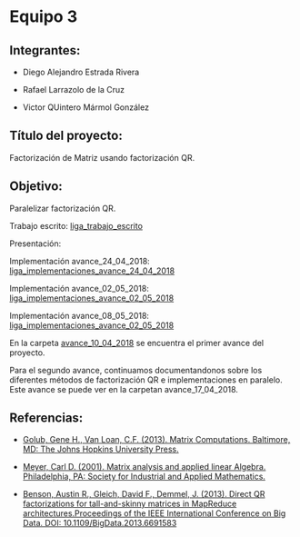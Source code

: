 # Equipo 3

## Integrantes:

* Diego Alejandro Estrada Rivera    

* Rafael Larrazolo de la Cruz       

* Victor QUintero Mármol González   

## Título del proyecto: 
Factorización de Matriz usando factorización QR.

## Objetivo:
Paralelizar factorización QR.

Trabajo escrito: [liga_trabajo_escrito](https://www.dropbox.com/s/d2gkj7jc06d7mzn/trabajo_escrito.pdf?dl=0)

Presentación:

Implementación avance_24_04_2018: [liga_implementaciones_avance_24_04_2018](https://github.com/ITAM-DS/analisis-numerico-computo-cientifico/tree/mno-2018-1/proyecto_final/proyectos/equipos/equipo_03/avance_24_04_2018/Implementaciones)

Implementación avance_02_05_2018: [liga_implementaciones_avance_02_05_2018](https://github.com/ITAM-DS/analisis-numerico-computo-cientifico/tree/mno-2018-1/proyecto_final/proyectos/equipos/equipo_03/avance_02_05_2018/Implementaciones)

Implementación avance_08_05_2018: [liga_implementaciones_avance_02_05_2018](https://github.com/ITAM-DS/analisis-numerico-computo-cientifico/tree/mno-2018-1/proyecto_final/proyectos/equipos/equipo_03/avance_08_05_2018/Implementaciones)


En la carpeta [avance_10_04_2018](https://github.com/ITAM-DS/analisis-numerico-computo-cientifico/tree/mno-2018-1/proyecto_final/proyectos/equipos/equipo_03/avance_10_04_2018) se encuentra el primer avance del proyecto.

Para el segundo avance, continuamos documentandonos sobre los diferentes métodos de factorización QR e implementaciones en paralelo. Este avance se puede ver en la carpetan avance_17_04_2018.

## Referencias:

* [Golub, Gene H., Van Loan, C.F. (2013). Matrix Computations. Baltimore, MD: The Johns Hopkins University Press.](https://drive.google.com/file/d/0B5IJ1w6MjxegWGg4V1pDbFhaSzQ/view)

* [Meyer, Carl D. (2001). Matrix analysis and applied linear Algebra. Philadelphia, PA: Society for Industrial and Applied Mathematics.](https://drive.google.com/file/d/0BxMtevFKwTW_ZmpwcDd1M0RTVzA/view)

* [Benson, Austin R., Gleich, David F., Demmel, J. (2013). Direct QR factorizations for tall-and-skinny
matrices in MapReduce architectures.Proceedings of the IEEE International Conference on Big Data. DOI: 10.1109/BigData.2013.6691583](https://arxiv.org/pdf/1301.1071.pdf)





